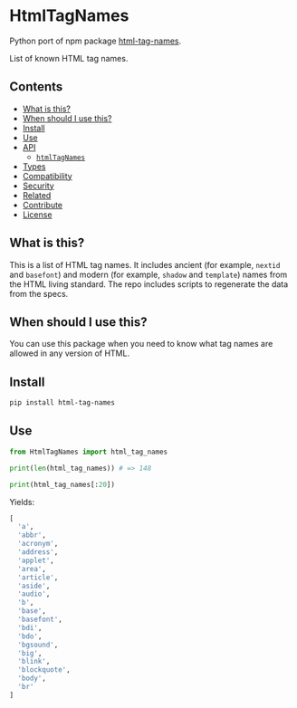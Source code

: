 # HtmlTagNames

Python port of npm package [html-tag-names](https://www.npmjs.com/package/html-tag-names).

List of known HTML tag names.

## Contents

*   [What is this?](#what-is-this)
*   [When should I use this?](#when-should-i-use-this)
*   [Install](#install)
*   [Use](#use)
*   [API](#api)
    *   [`htmlTagNames`](#htmltagnames)
*   [Types](#types)
*   [Compatibility](#compatibility)
*   [Security](#security)
*   [Related](#related)
*   [Contribute](#contribute)
*   [License](#license)

## What is this?

This is a list of HTML tag names.
It includes ancient (for example, `nextid` and `basefont`) and modern (for
example, `shadow` and `template`) names from the HTML living standard.
The repo includes scripts to regenerate the data from the specs.

## When should I use this?

You can use this package when you need to know what tag names are allowed in
any version of HTML.

## Install

```sh
pip install html-tag-names
```

## Use

```py
from HtmlTagNames import html_tag_names

print(len(html_tag_names)) # => 148

print(html_tag_names[:20])
```

Yields:

```py
[
  'a',
  'abbr',
  'acronym',
  'address',
  'applet',
  'area',
  'article',
  'aside',
  'audio',
  'b',
  'base',
  'basefont',
  'bdi',
  'bdo',
  'bgsound',
  'big',
  'blink',
  'blockquote',
  'body',
  'br'
]
```
